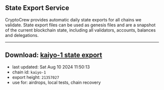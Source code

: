 ## State Export Service
CryptoCrew provides automatic daily state exports for all chains we validate. State export files can be used as genesis files and are a snapshot of the current blockchain state, including all validators, accounts, balances and delegations.

---
**Download: [kaiyo-1 state export](https://dl-eu2.ccvalidators.com/SERVICE/kujira/kaiyo-1_export_21357027.json)**
---

- last updated: Sat Aug 10 2024 11:50:13
- chain id: `kaiyo-1`
- export height: `21357027`
- use for: airdrops, local tests, chain recovery
